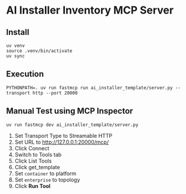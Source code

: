 # AI Installer Inventory MCP Server

## Install
```commandline
uv venv
source .venv/bin/activate
uv sync
```

## Execution
```commandline
PYTHONPATH=. uv run fastmcp run ai_installer_template/server.py --transport http --port 20000
```

## Manual Test using MCP Inspector
```commandline
uv run fastmcp dev ai_installer_template/server.py
```

1. Set Transport Type to Streamable HTTP
1. Set URL to http://127.0.0.1:20000/mcp/
1. Click Connect
1. Switch to Tools tab
1. Click List Tools
1. Click get_template
1. Set `container` to platform
1. Set `enterprise` to topology
1. Click **Run Tool**